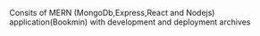 Consits of MERN (MongoDb,Express,React and Nodejs) application(Bookmin) with development and deployment archives